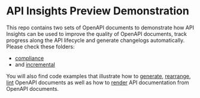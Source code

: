 # API Insights Preview Demonstration 

This repo contains two sets of OpenAPI documents to demonstrate how API Insights can be used to improve the quality of OpenAPI documents, track progress along the API lifecycle and generate changelogs automatically. Please check these folders: 
- [compliance](/compliance) 
- and [incremental](/incremental/)

You will also find code examples that illustrate how to [generate](/annotations/), [rearrange](/reorder), [lint](/rulesets) OpenAPI documents as well as how to [render](/render) API documentation from OpenAPI documents.


